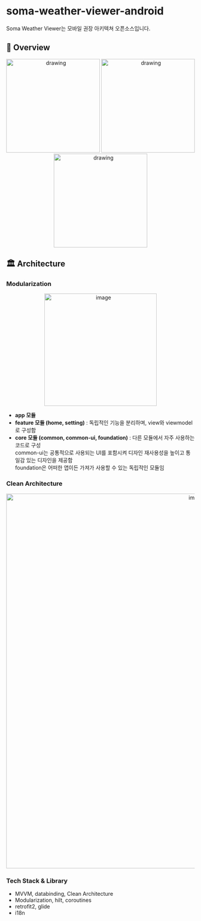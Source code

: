 # soma-weather-viewer-android
Soma Weather Viewer는 모바일 권장 아키텍쳐 오픈소스입니다.

## 🔎 Overview
<p align="center">
<img src="https://user-images.githubusercontent.com/62279741/230784060-f2112ede-d412-43d8-b486-e7cd64b249ef.png" alt="drawing" width="250px" />
<img src="https://user-images.githubusercontent.com/62279741/230784068-fa828893-d25f-462d-8a8e-34f05a95d8e2.png" alt="drawing" width="250px" />
<img src="https://user-images.githubusercontent.com/62279741/230784072-2dcd9725-e8fe-4f24-912f-ebc1ec69e0d3.png" alt="drawing" width="250px" />
</p>



## 🏛 Architecture
### Modularization
<p align="center">
<img width="300" alt="image" src="https://user-images.githubusercontent.com/62279741/230784454-9d5d8622-b0eb-4c3a-b9e7-cdcee2482649.png">
</p>

- **app 모듈**
- **feature 모듈 (home, setting)** : 독립적인 기능을 분리하며, view와 viewmodel로 구성함
- **core 모듈 (common, common-ui, foundation)** : 다른 모듈에서 자주 사용하는 코드로 구성  
  common-ui는 공통적으로 사용되는 UI를 포함시켜 디자인 재사용성을 높이고 통일감 있는 디자인을 제공함  
  foundation은 어떠한 앱이든 가져가 사용할 수 있는 독립적인 모듈임



### Clean Architecture
<p align="center">
<img width="1000" alt="image" src="https://user-images.githubusercontent.com/62279741/230785673-4dc97be6-73c7-466b-ab8b-12f7f5097cd4.png">
</p>


### Tech Stack & Library
- MVVM, databinding, Clean Architecture
- Modularization, hilt, coroutines
- retrofit2, glide
- i18n
